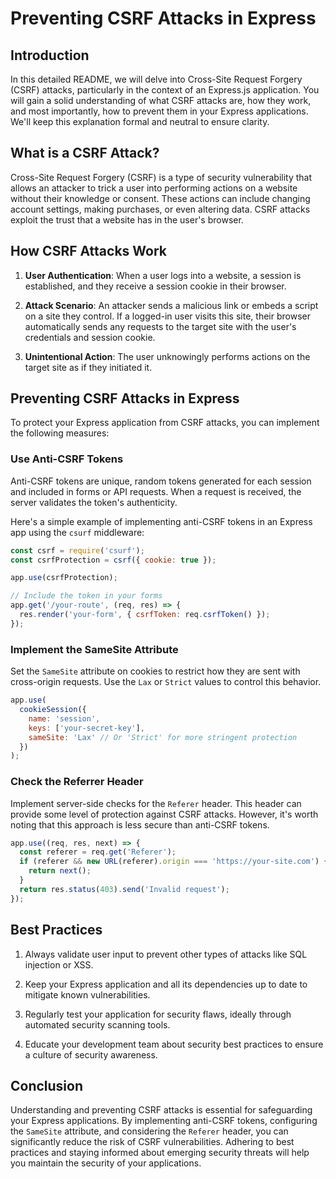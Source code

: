 # Preventing CSRF Attacks in Express

## Introduction

In this detailed README, we will delve into Cross-Site Request Forgery (CSRF) attacks, particularly in the context of an Express.js application. You will gain a solid understanding of what CSRF attacks are, how they work, and most importantly, how to prevent them in your Express applications. We'll keep this explanation formal and neutral to ensure clarity.

## What is a CSRF Attack?

Cross-Site Request Forgery (CSRF) is a type of security vulnerability that allows an attacker to trick a user into performing actions on a website without their knowledge or consent. These actions can include changing account settings, making purchases, or even altering data. CSRF attacks exploit the trust that a website has in the user's browser.

## How CSRF Attacks Work

1. **User Authentication**: When a user logs into a website, a session is established, and they receive a session cookie in their browser.

2. **Attack Scenario**: An attacker sends a malicious link or embeds a script on a site they control. If a logged-in user visits this site, their browser automatically sends any requests to the target site with the user's credentials and session cookie.

3. **Unintentional Action**: The user unknowingly performs actions on the target site as if they initiated it.

## Preventing CSRF Attacks in Express

To protect your Express application from CSRF attacks, you can implement the following measures:

### Use Anti-CSRF Tokens

Anti-CSRF tokens are unique, random tokens generated for each session and included in forms or API requests. When a request is received, the server validates the token's authenticity.

Here's a simple example of implementing anti-CSRF tokens in an Express app using the `csurf` middleware:

```javascript
const csrf = require('csurf');
const csrfProtection = csrf({ cookie: true });

app.use(csrfProtection);

// Include the token in your forms
app.get('/your-route', (req, res) => {
  res.render('your-form', { csrfToken: req.csrfToken() });
});
```

### Implement the SameSite Attribute

Set the `SameSite` attribute on cookies to restrict how they are sent with cross-origin requests. Use the `Lax` or `Strict` values to control this behavior.

```javascript
app.use(
  cookieSession({
    name: 'session',
    keys: ['your-secret-key'],
    sameSite: 'Lax' // Or 'Strict' for more stringent protection
  })
);
```

### Check the Referrer Header

Implement server-side checks for the `Referer` header. This header can provide some level of protection against CSRF attacks. However, it's worth noting that this approach is less secure than anti-CSRF tokens.

```javascript
app.use((req, res, next) => {
  const referer = req.get('Referer');
  if (referer && new URL(referer).origin === 'https://your-site.com') {
    return next();
  }
  return res.status(403).send('Invalid request');
});
```

## Best Practices

1. Always validate user input to prevent other types of attacks like SQL injection or XSS.

2. Keep your Express application and all its dependencies up to date to mitigate known vulnerabilities.

3. Regularly test your application for security flaws, ideally through automated security scanning tools.

4. Educate your development team about security best practices to ensure a culture of security awareness.

## Conclusion

Understanding and preventing CSRF attacks is essential for safeguarding your Express applications. By implementing anti-CSRF tokens, configuring the `SameSite` attribute, and considering the `Referer` header, you can significantly reduce the risk of CSRF vulnerabilities. Adhering to best practices and staying informed about emerging security threats will help you maintain the security of your applications.
